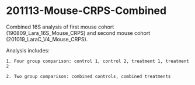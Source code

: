 # 201113-Mouse-CRPS-Combined

Combined 16S analysis of first mouse cohort (190809_Lara_16S_Mouse_CRPS) and second mouse cohort (201019_LaraC_V4_Mouse_CRPS).

Analysis includes:
	
	1. Four group comparison: control 1, control 2, treatment 1, treatment 2
	
	2. Two group comparison: combined controls, combined treatments